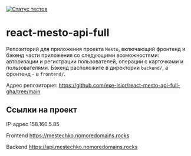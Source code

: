 [![Статус тестов](../../actions/workflows/tests.yml/badge.svg)](../../actions/workflows/tests.yml)

# react-mesto-api-full
Репозиторий для приложения проекта `Mesto`, включающий фронтенд и бэкенд части приложения со следующими возможностями: авторизации и регистрации пользователей, операции с карточками и пользователями. Бэкенд расположите в директории `backend/`, а фронтенд - в `frontend/`. 

Адрес репозитория: https://github.com/exe-lsior/react-mesto-api-full-gha/tree/main

## Ссылки на проект

IP-адрес 158.160.5.85

Frontend https://mestechko.nomoredomains.rocks

Backend https://api.mestechko.nomoredomains.rocks
